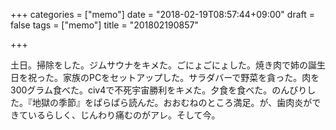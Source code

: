 +++
categories = ["memo"]
date = "2018-02-19T08:57:44+09:00"
draft = false
tags = ["memo"]
title = "201802190857"

+++

土日。掃除をした。ジムサウナをキメた。ごにょごにょした。焼き肉で姉の誕生日を祝った。家族のPCをセットアップした。サラダバーで野菜を貪った。肉を300グラム食べた。civ4で不死宇宙勝利をキメた。夕食を食べた。のんびりした。『地獄の季節』をぱらぱら読んだ。おおむねのところ満足。が、歯肉炎ができているらしく、じんわり痛むのがアレ。そして今。
